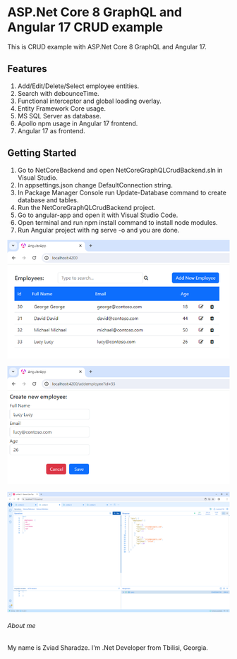 # ASP.Net Core 8 GraphQL and Angular 17 CRUD example
This is CRUD example with ASP.Net Core 8 GraphQL and Angular 17.

## Features
1. Add/Edit/Delete/Select employee entities.
2. Search with debounceTime.
3. Functional interceptor and global loading overlay.
4. Entity Framework Core usage.
5. MS SQL Server as database.
6. Apollo npm usage in Angular 17 frontend.
7. Angular 17 as frontend.

## Getting Started
1. Go to NetCoreBackend and open NetCoreGraphQLCrudBackend.sln in Visual Studio.
1. In appsettings.json change DefaultConnection string.
2. In Package Manager Console run Update-Database command to create database and tables.
3. Run the NetCoreGraphQLCrudBackend project.
4. Go to angular-app and open it with Visual Studio Code.
5. Open terminal and run npm install command to install node modules.
5. Run Angular project with ng serve -o and you are done.

![screenshot](https://github.com/zsharadze/NetCoreAndGraphQLCrudWithAngular17/blob/master/Capture1.png?raw=true)

![screenshot](https://github.com/zsharadze/NetCoreAndGraphQLCrudWithAngular17/blob/master/Capture2.png?raw=true)

![screenshot](https://github.com/zsharadze/NetCoreAndGraphQLCrudWithAngular17/blob/master/Capture3.png?raw=true)

###### About me
My name is Zviad Sharadze. I'm .Net Developer from Tbilisi, Georgia.
